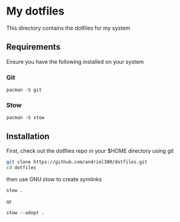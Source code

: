 # My dotfiles

This directory contains the dotfiles for my system

## Requirements

Ensure you have the following installed on your system

### Git

```
pacman -S git
```

### Stow

```
pacman -S stow
```

## Installation

First, check out the dotfiles repo in your $HOME directory using git

```bash
git clone https://github.com/andriel300/dotfiles.git
cd dotfiles
```

then use GNU stow to create symlinks

```
stow .
```

or

```
stow --adopt .
```
